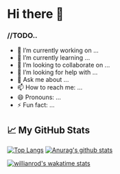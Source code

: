 # Hi there 👋

  ### //TODO..
- 🔭 I’m currently working on ...
- 🌱 I’m currently learning ...
- 👯 I’m looking to collaborate on ...
- 🤔 I’m looking for help with ...
- 💬 Ask me about ...
- 📫 How to reach me: ...
- 😄 Pronouns: ...
- ⚡ Fun fact: ...


## &#x1f4c8; My GitHub Stats
[![Top Langs](https://github-readme-stats.vercel.app/api/top-langs/?username=notTyche)](https://github.com/anuraghazra/github-readme-stats) [![Anurag's github stats](https://github-readme-stats.vercel.app/api?username=notTyche)](https://github.com/anuraghazra/github-readme-stats)

[![willianrod's wakatime stats](https://github-readme-stats.vercel.app/api/wakatime?username=willianrod)](https://github.com/anuraghazra/github-readme-stats)
